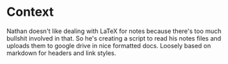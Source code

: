 # Context
Nathan doesn't like dealing with LaTeX for notes because there's too much bullshit involved in that. So he's creating a script to read his notes files and uploads them to google drive in nice formatted docs. Loosely based on markdown for headers and link styles.
